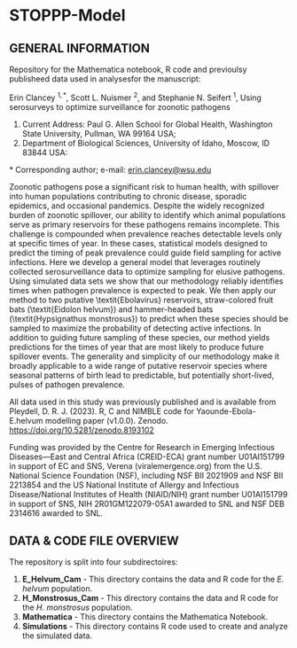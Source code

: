 # STOPPP-Model

## GENERAL INFORMATION
Repository for the Mathematica notebook, R code and previoulsy publisheed data used in analysesfor the manuscript:

Erin Clancey $^{1,\ast}$, Scott L. Nuismer $^2$, and Stephanie N. Seifert $^1$, Using serosurveys to optimize surveillance for zoonotic pathogens

1. Current Address: Paul G. Allen School for Global Health, Washington State University, Pullman, WA 99164 USA;
2. Department of Biological Sciences, University of Idaho, Moscow, ID 83844 USA:

$\ast$ Corresponding author; e-mail: erin.clancey@wsu.edu

Zoonotic pathogens pose a significant risk to human health, with spillover into human populations contributing to chronic disease, sporadic epidemics, and occasional pandemics. Despite the widely recognized burden of zoonotic spillover, our ability to identify which animal populations serve as primary reservoirs for these pathogens remains incomplete. This challenge is compounded when prevalence reaches detectable levels only at specific times of year. In these cases, statistical models designed to predict the timing of peak prevalence could guide field sampling for active infections.  Here we develop a general model that leverages routinely collected serosurveillance data to optimize sampling for elusive pathogens. Using simulated data sets we show that our methodology reliably identifies times when pathogen prevalence is expected to peak. We then apply our method to two putative \textit{Ebolavirus} reservoirs, straw-colored fruit bats (\textit{Eidolon helvum}) and hammer-headed bats (\textit{Hypsignathus monstrosus}) to predict when these species should be sampled to maximize the probability of detecting active infections. In addition to guiding future sampling of these species, our method yields predictions for the times of year that are most likely to produce future spillover events. The generality and simplicity of our methodology make it broadly applicable to a wide range of putative reservoir species where seasonal patterns of birth lead to predictable, but potentially short-lived, pulses of pathogen prevalence.

All data used in this study was previously published and is available from Pleydell, D. R. J. (2023). R, C and NIMBLE code for Yaounde-Ebola-E.helvum modelling paper (v1.0.0). Zenodo. https://doi.org/10.5281/zenodo.8193102

Funding was provided by the Centre for Research in Emerging Infectious Diseases—East and Central Africa (CREID-ECA) grant number U01AI151799 in support of EC and SNS, Verena (viralemergence.org) from the U.S. National Science Foundation (NSF), including NSF BII 2021909 and NSF BII 2213854 and the US National Institute of Allergy and Infectious Disease/National Institutes of Health (NIAID/NIH) grant number U01AI151799 in support of SNS, NIH 2R01GM122079-05A1 awarded to SNL and NSF DEB 2314616 awarded to SNL.

## DATA & CODE FILE OVERVIEW
The repository is split into four subdirectoires: 
1. **E_Helvum_Cam** - This directory contains the data and R code for the *E. helvum* population.
2. **H_Monstrosus_Cam** - This directory contains the data and R code for the *H. monstrosus* population.
3. **Mathematica** - This directory contains the Mathematica Notebook.
4. **Simulations** - This directory contains R code used to create and analyze the simulated data. 
